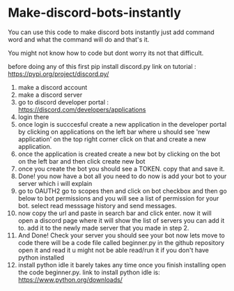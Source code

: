 # Make-discord-bots-instantly
 You can use this code to make discord bots instantly just add command word and what the command will do and that's it.

You might not know how to code but dont worry its not that difficult.

before doing any of this first pip install discord.py
link on tutorial :  https://pypi.org/project/discord.py/

1. make a discord account
2. make a discord server
3. go to discord developer portal : https://discord.com/developers/applications
4. login there 
5. once login is succcesful create a new application in the developer portal by clicking on applications on the left bar where u should see 'new application' on the top right corner click on that and create a new application.
6. once the application is created create a new bot by clicking on the bot on the left bar and then click create new bot
7. once you create the bot you should see a TOKEN. copy that and save it.
8. Done! you now have a bot all you need to do now is add your bot to your server which i will explain
9. go to OAUTH2 go to scopes then and click on bot checkbox and then go below to bot permissions and you will see a list of permission for your bot. select read messsage history and send messages.
10. now copy the url and paste in search bar and click enter. now it will open a discord page where it will show the list of servers you can add it to. add it to the newly made server that you made in step 2.
11. And Done! Check your server you should see your bot now lets move to code there will be a code file called beginner.py in the github repository open it and read it u might not be able read/run it if you don't have python installed
12. install python idle it barely takes any time once you finish installing open the code beginner.py. link to install python idle is: https://www.python.org/downloads/

